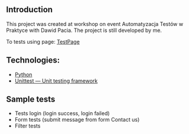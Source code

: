 ## Introduction
This project was created at workshop on event Automatyzacja Testów w Praktyce with Dawid Pacia. 
The project is still developed by me.

To tests using page: [TestPage](https://automationexercise.com/)

## Technologies:
- [Python](https://www.python.org/)
- [Unittest — Unit testing framework](https://docs.python.org/3/library/unittest.html)


## Sample tests
- Tests login (login success, login failed) 
- Form tests (submit message from form Contact us)
- Filter tests

